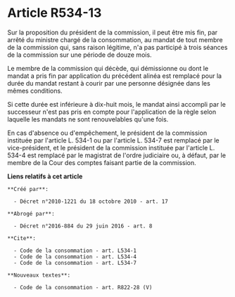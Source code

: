 # Article R534-13

Sur la proposition du président de la commission, il peut être mis fin, par arrêté du ministre chargé de la consommation, au
mandat de tout membre de la commission qui, sans raison légitime, n'a pas participé à trois séances de la commission sur une
période de douze mois. 

Le membre de la commission qui décède, qui démissionne ou dont le mandat a pris fin par application du précédent alinéa est
remplacé pour la durée du mandat restant à courir par une personne désignée dans les mêmes conditions. 

Si cette durée est inférieure à dix-huit mois, le mandat ainsi accompli par le successeur n'est pas pris en compte pour
l'application de la règle selon laquelle les mandats ne sont renouvelables qu'une fois. 

En cas d'absence ou d'empêchement, le président de la commission instituée par l'article L. 534-1 ou par l'article L. 534-7
est remplacé par le vice-président, et le président de la commission instituée par l'article L. 534-4 est remplacé par le
magistrat de l'ordre judiciaire ou, à défaut, par le membre de la Cour des comptes faisant partie de la commission.

**Liens relatifs à cet article**

	**Créé par**:

	  - Décret n°2010-1221 du 18 octobre 2010 - art. 17

	**Abrogé par**:

	  - Décret n°2016-884 du 29 juin 2016 - art. 8

	**Cite**:

	  - Code de la consommation - art. L534-1
	  - Code de la consommation - art. L534-4
	  - Code de la consommation - art. L534-7

	**Nouveaux textes**:

	  - Code de la consommation - art. R822-28 (V)
